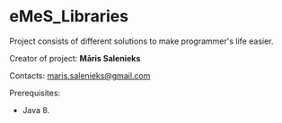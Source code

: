 # eMeS_Libraries
Project consists of different solutions to make programmer's life easier.

Creator of project: **Māris Salenieks**

Contacts: maris.salenieks@gmail.com

Prerequisites:
* Java 8.